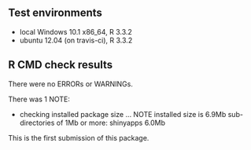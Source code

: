 ## Test environments
* local Windows 10.1 x86_64, R 3.3.2
* ubuntu 12.04 (on travis-ci), R 3.3.2

## R CMD check results
There were no ERRORs or WARNINGs.

There was 1 NOTE:

* checking installed package size ... NOTE
  installed size is  6.9Mb
  sub-directories of 1Mb or more:
    shinyapps   6.0Mb



This is the first submission of this package.
